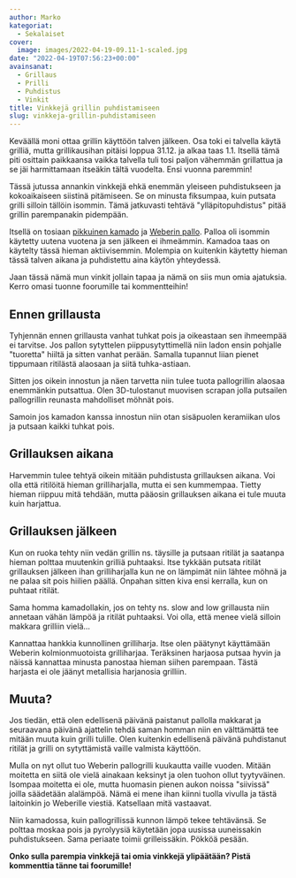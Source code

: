 ```yaml
---
author: Marko
kategoriat:
  - Sekalaiset
cover:
  image: images/2022-04-19-09.11-1-scaled.jpg
date: "2022-04-19T07:56:23+00:00"
avainsanat:
  - Grillaus
  - Prilli
  - Puhdistus
  - Vinkit
title: Vinkkejä grillin puhdistamiseen
slug: vinkkeja-grillin-puhdistamiseen
---
```

Keväällä moni ottaa grillin käyttöön talven jälkeen. Osa toki ei talvella käytä grilliä, mutta grillikausihan pitäisi loppua 31.12. ja alkaa taas 1.1. Itsellä tämä piti osittain paikkaansa vaikka talvella tuli tosi paljon vähemmän grillattua ja se jäi harmittamaan itseäkin tältä vuodelta. Ensi vuonna paremmin!

Tässä jutussa annankin vinkkejä ehkä enemmän yleiseen puhdistukseen ja kokoaikaiseen siistinä pitämiseen. Se on minusta fiksumpaa, kuin putsata grilli silloin tällöin isommin. Tämä jatkuvasti tehtävä "ylläpitopuhdistus" pitää grillin parempanakin pidempään.

Itsellä on tosiaan [pikkuinen kamado](/bono-minimon-ensikaryt/) ja [Weberin pallo](/weber-master-touch-gbs-e-5750-hiiligrilli-57-cm-yhden-kesan-jalkeen/). Palloa oli isommin käytetty uutena vuotena ja sen jälkeen ei ihmeämmin. Kamadoa taas on käytelty tässä hieman aktiivisemmin. Molempia on kuitenkin käytetty hieman tässä talven aikana ja puhdistettu aina käytön yhteydessä.

Jaan tässä nämä mun vinkit jollain tapaa ja nämä on siis mun omia ajatuksia. Kerro omasi tuonne foorumille tai kommentteihin!

## Ennen grillausta

Tyhjennän ennen grillausta vanhat tuhkat pois ja oikeastaan sen ihmeempää ei tarvitse. Jos pallon sytyttelen piippusytyttimellä niin ladon ensin pohjalle "tuoretta" hiiltä ja sitten vanhat perään. Samalla tupannut liian pienet tippumaan ritilästä alaosaan ja siitä tuhka-astiaan.

Sitten jos oikein innostun ja näen tarvetta niin tulee tuota pallogrillin alaosaa enemmänkin putsattua. Olen 3D-tulostanut muovisen scrapan jolla putsailen pallogrillin reunasta mahdolliset möhnät pois.

Samoin jos kamadon kanssa innostun niin otan sisäpuolen keramiikan ulos ja putsaan kaikki tuhkat pois.

## Grillauksen aikana

Harvemmin tulee tehtyä oikein mitään puhdistusta grillauksen aikana. Voi olla että ritilöitä hieman grilliharjalla, mutta ei sen kummempaa. Tietty hieman riippuu mitä tehdään, mutta pääosin grillauksen aikana ei tule muuta kuin harjattua.

## Grillauksen jälkeen

Kun on ruoka tehty niin vedän grillin ns. täysille ja putsaan ritilät ja saatanpa hieman polttaa muutenkin grilliä puhtaaksi. Itse tykkään putsata ritilät grillauksen jälkeen ihan grilliharjalla kun ne on lämpimät niin lähtee möhnä ja ne palaa sit pois hiilien päällä. Onpahan sitten kiva ensi kerralla, kun on puhtaat ritilät.

Sama homma kamadollakin, jos on tehty ns. slow and low grillausta niin annetaan vähän lämpöä ja ritilät puhtaaksi. Voi olla, että menee vielä silloin makkara grilliin vielä...

Kannattaa hankkia kunnollinen grilliharja. Itse olen päätynyt käyttämään Weberin kolmionmuotoista grilliharjaa. Teräksinen harjaosa putsaa hyvin ja näissä kannattaa minusta panostaa hieman siihen parempaan. Tästä harjasta ei ole jäänyt metallisia harjanosia grilliin.

## Muuta?

Jos tiedän, että olen edellisenä päivänä paistanut pallolla makkarat ja seuraavana päivänä ajattelin tehdä saman homman niin en välttämättä tee mitään muuta kuin grilli tulille. Olen kuitenkin edellisenä päivänä puhdistanut ritilät ja grilli on sytyttämistä vaille valmista käyttöön.

Mulla on nyt ollut tuo Weberin pallogrilli kuukautta vaille vuoden. Mitään moitetta en siitä ole vielä ainakaan keksinyt ja olen tuohon ollut tyytyväinen. Isompaa moitetta ei ole, mutta huomasin pienen aukon noissa "siivissä" joilla säädetään alalämpöä. Nämä ei mene ihan kiinni tuolla vivulla ja tästä laitoinkin jo Weberille viestiä. Katsellaan mitä vastaavat.

Niin kamadossa, kuin pallogrillissä kunnon lämpö tekee tehtävänsä. Se polttaa moskaa pois ja pyrolyysiä käytetään jopa uusissa uuneissakin puhdistukseen. Sama periaate toimii grilleissäkin. Pökköä pesään.

**Onko sulla parempia vinkkejä tai omia vinkkejä ylipäätään? Pistä kommenttia tänne tai foorumille!**
